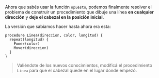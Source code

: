 Ahora que sabés usar la función `opuesto`, podemos finalmente resolver el problema de construir un procedimiento que dibuje una línea **en cualquier dirección** y **deje el cabezal en la posición inicial**.

La versión que sabíamos hacer hasta ahora era esta:
```puppet
procedure Linea(direccion, color, longitud) {
  repeat(longitud) {
    Poner(color)
    Mover(direccion)
  }
}
```

> Valiéndote de los nuevos conocimientos, modificá el procedimiento `Linea` para que el cabezal quede en el lugar donde empezó.

